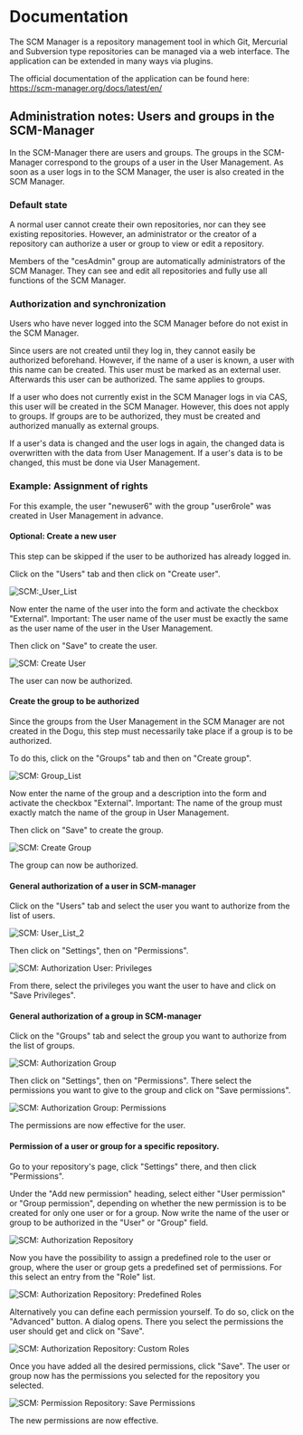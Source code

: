# Documentation

The SCM Manager is a repository management tool in which Git, Mercurial and Subversion type repositories can be managed via a web interface. The application can be extended in many ways via plugins.

The official documentation of the application can be found here: https://scm-manager.org/docs/latest/en/

## Administration notes: Users and groups in the SCM-Manager
In the SCM-Manager there are users and groups. The groups in the SCM-Manager correspond to the groups of a user in the User Management.
As soon as a user logs in to the SCM Manager, the user is also created in the SCM Manager.

### Default state
A normal user cannot create their own repositories, nor can they see existing repositories. However, an administrator or the creator of a repository can authorize a user or group to view or edit a repository.

Members of the "cesAdmin" group are automatically administrators of the SCM Manager. They can see and edit all repositories and fully use all functions of the SCM Manager.

### Authorization and synchronization
Users who have never logged into the SCM Manager before do not exist in the SCM Manager.

Since users are not created until they log in, they cannot easily be authorized beforehand.
However, if the name of a user is known, a user with this name can be created. This user must be marked as an external user. Afterwards this user can be authorized. The same applies to groups.

If a user who does not currently exist in the SCM Manager logs in via CAS, this user will be created in the SCM Manager.
However, this does not apply to groups. If groups are to be authorized, they must be created and authorized manually as external groups.

If a user's data is changed and the user logs in again, the changed data is overwritten with the data from User Management.
If a user's data is to be changed, this must be done via User Management.

### Example: Assignment of rights
For this example, the user "newuser6" with the group "user6role" was created in User Management in advance.

#### Optional: Create a new user
This step can be skipped if the user to be authorized has already logged in.

Click on the "Users" tab and then click on "Create user".


![SCM:_User_List](figures/scm_createUserList.png)

Now enter the name of the user into the form and activate the checkbox "External".
Important: The user name of the user must be exactly the same as the user name of the user in the User Management.

Then click on "Save" to create the user.

![SCM: Create User](figures/scm_createUser.png)

The user can now be authorized.

#### Create the group to be authorized
Since the groups from the User Management in the SCM Manager are not created in the Dogu, this step must necessarily take place if a group is to be authorized.

To do this, click on the "Groups" tab and then on "Create group".

![SCM: Group_List](figures/scm_groupList.png)

Now enter the name of the group and a description into the form and activate the checkbox "External".
Important: The name of the group must exactly match the name of the group in User Management.

Then click on "Save" to create the group.

![SCM: Create Group](figures/scm_createGroup.png)

The group can now be authorized.

#### General authorization of a user in SCM-manager
Click on the "Users" tab and select the user you want to authorize from the list of users.

![SCM: User_List_2](figures/scm_userList.png)

Then click on "Settings", then on "Permissions".

![SCM: Authorization User: Privileges](figures/scm_userPrivileges.png)

From there, select the privileges you want the user to have and click on "Save Privileges".

#### General authorization of a group in SCM-manager
Click on the "Groups" tab and select the group you want to authorize from the list of groups.

![SCM: Authorization Group](figures/scm_roleList.png)

Then click on "Settings", then on "Permissions". There select the permissions you want to give to the group and click on "Save permissions".

![SCM: Authorization Group: Permissions](figures/scm_rolePrivileges.png)

The permissions are now effective for the user.


#### Permission of a user or group for a specific repository.

Go to your repository's page, click "Settings" there, and then click "Permissions".

Under the "Add new permission" heading, select either "User permission" or "Group permission",
depending on whether the new permission is to be created for only one user or for a group.
Now write the name of the user or group to be authorized in the "User" or "Group" field.

![SCM: Authorization Repository](figures/scm_repositoryPrivileges.png)

Now you have the possibility to assign a predefined role to the user or group, where the user or group gets a predefined set of permissions.
For this select an entry from the "Role" list.

![SCM: Authorization Repository: Predefined Roles](figures/scm_predefinedRoles.png)

Alternatively you can define each permission yourself. To do so, click on the "Advanced" button. A dialog opens.
There you select the permissions the user should get and click on "Save".

![SCM: Authorization Repository: Custom Roles](figures/scm_rolesCustom.png)

Once you have added all the desired permissions, click "Save".
The user or group now has the permissions you selected for the repository you selected.

![SCM: Permission Repository: Save Permissions](figures/scm_clickSave.png)

The new permissions are now effective.